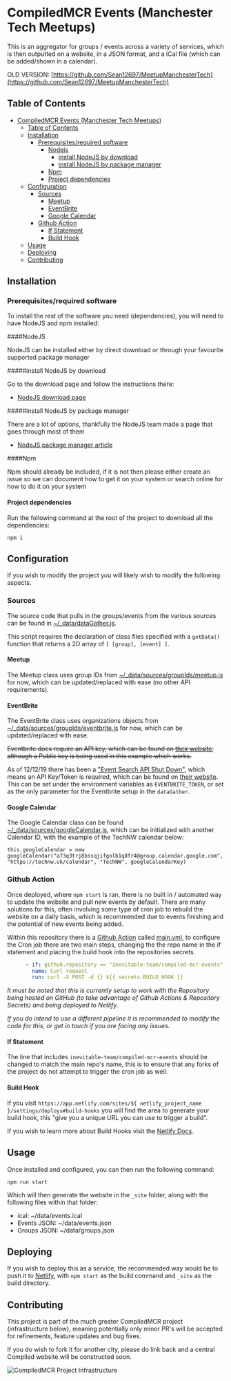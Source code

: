 # CompiledMCR Events (Manchester Tech Meetups)

This is an aggregator for groups / events across a variety of services, which is then outputted on a website, in a JSON format, and a iCal file (which can be added/shown in a calendar).

OLD VERSION: [https://github.com/Sean12697/MeetupManchesterTech](https://github.com/Sean12697/MeetupManchesterTech)

## Table of Contents

- [CompiledMCR Events (Manchester Tech Meetups)](#compiledmcr-events-manchester-tech-meetups)
  - [Table of Contents](#table-of-contents)
  - [Installation](#installation)
    - [Prerequisites/required software](#prerequisites/required-software)
      - [Nodejs](#nodejs)
        - [install NodeJS by download](#install-nodejs-by-download)
        - [install NodeJS by package manager](#install-nodejs-by-package-manager)
      - [Npm](#npm)
      - [Project dependencies](#project-dependencies)
  - [Configuration](#configuration)
    - [Sources](#sources)
      - [Meetup](#meetup)
      - [EventBrite](#eventbrite)
      - [Google Calendar](#google-calendar)
    - [Github Action](#github-action)
      - [If Statement](#if-statement)
      - [Build Hook](#build-hook)
  - [Usage](#usage)
  - [Deploying](#deploying)
  - [Contributing](#contributing)

## Installation

### Prerequisites/required software

To install the rest of the software you need (dependencies), you will need to have NodeJS and npm installed:

####NodeJS

NodeJS can be installed either by direct download or through your favourite supported package manager

#####install NodeJS by download

Go to the download page and follow the instructions there:

- [NodeJS download page](https://nodejs.org/en/download/)

#####install NodeJS by package manager

There are a lot of options, thankfully the NodeJS team made a page that goes through most of them

- [NodeJS package manager article](https://nodejs.org/en/download/package-manager/)

####Npm

Npm should already be included, if it is not then please either create an issue so we can document how to get it on your system or search online for how to do it on your system

#### Project dependencies

Run the following command at the root of the project to download all the dependencies:

```
npm i
```

## Configuration

If you wish to modify the project you will likely wish to modify the following aspects.

### Sources

The source code that pulls in the groups/events from the various sources can be found in [~/_data/dataGather.js](_data/dataGather.js).

This script requires the declaration of class files specified with a `getData()` function that returns a 2D array of `[ [group], [event] ]`.

#### Meetup

The Meetup class uses group IDs from [~/_data/sources/groupIds/meetup.js](_data/sources/groupIds/meetup.js) for now, which can be updated/replaced with ease (no other API requirements).

#### EventBrite

The EventBrite class uses organizations objects from [~/_data/sources/groupIds/eventbrite.js](_data/sources/groupIds/eventbrite.js) for now, which can be updated/replaced with ease.

<del>Eventbrite does require an API key, which can be found on [their website](https://www.eventbrite.com/platform/api-keys/), although a Public key is being used in this example which works.</del>

As of 12/12/19 there has been a ["Event Search API Shut Down"](https://www.eventbrite.com/platform/docs/changelog), which means an API Key/Token is required, which can be found on [their website](https://www.eventbrite.com/platform/api-keys/). This can be set under the environment variables as `EVENTBRITE_TOKEN`, or set as the only parameter for the Eventbrite setup in the `dataGather`.

#### Google Calendar

The Google Calendar class can be found [~/_data/sources/googleCalendar.js](_data/sources/googleCalendar.js), which can be initialized with another Calendar ID, with the example of the TechNW calendar below:

```
this.googleCalendar = new googleCalendar("a73q3trj8bssqjifgolb1q8fr4@group.calendar.google.com", "https://technw.uk/calendar", "TechNW", googleCalendarKey)
```

### Github Action

Once deployed, where `npm start` is ran, there is no built in / automated way to update the website and pull new events by default. There are many solutions for this, often involving some type of cron job to rebuild the website on a daily basis, which is recommended due to events finishing and the potential of new events being added.

Within this repository there is a [Github Action](https://github.com/features/actions) called [main.yml](~/.github/workflows/main.yml), to configure the Cron job there are two main steps, changing the the repo name in the if statement and placing the build hook into the repositories secrets.

```yaml
      - if: github.repository == "inevitable-team/compiled-mcr-events"
        name: Curl request
        run: curl -X POST -d {} ${{ secrets.BUILD_HOOK }}
```

<i>It must be noted that this is currently setup to work with the Repository being hosted on GitHub (to take advantage of Github Actions & Repository Secrets) and being deployed to Netlify.</i>

<i>If you do intend to use a different pipeline it is recommended to modify the code for this, or get in touch if you are facing any issues.</i>

#### If Statement

The line that includes `inevitable-team/compiled-mcr-events` should be changed to match the main repo's name, this is to ensure that any forks of the project do not attempt to trigger the cron job as well.

#### Build Hook

If you visit `https://app.netlify.com/sites/${ netlify_project_name }/settings/deploys#build-hooks` you will find the area to generate your build hook, this "give you a unique URL you can use to trigger a build".

If you wish to learn more about Build Hooks visit the [Netlify Docs](https://docs.netlify.com/configure-builds/build-hooks/).

## Usage

Once installed and configured, you can then run the following command:

```
npm run start
```

Which will then generate the website in the `_site` folder, along with the following files within that folder:

- ical: ~/data/events.ical
- Events JSON: ~/data/events.json
- Groups JSON: ~/data/groups.json

## Deploying

If you wish to deploy this as a service, the recommended way would be to push it to [Netlify](https://www.netlify.com), with `npm start` as the build command and `_site` as the build directory.

## Contributing

This project is part of the much greater CompiledMCR project (infrastructure below), meaning potentially only minor PR's will be accepted for refinements, feature updates and bug fixes.

If you do wish to fork it for another city, please do link back and a central Compiled website will be constructed soon.

![CompiledMCR Project Infrastructure](https://i.imgur.com/80G49TU.png)
